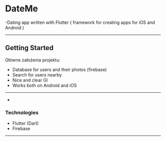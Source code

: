 # DateMe
-Dating app written with Flutter ( framework for creating apps for iOS and Android )

----
## Getting Started
 
Główne założenia projektu:
- Database for users and their photos (firebase)
- Search for users nearby
- Nice and clear GI
- Works both on Android and iOS
----
-
### Technologies
- Flutter (Dart)
- Firebase
----
